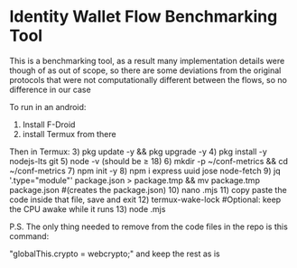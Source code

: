 # Identity Wallet Flow Benchmarking Tool


This is a benchmarking tool, as a result many implementation details were though of as out of scope, so there are some deviations from the original protocols that were not computationally different between the flows, so no difference in our case


To run in an android:

1) Install F-Droid
2) install Termux from there 

Then in Termux:
3) pkg update -y && pkg upgrade -y
4) pkg install -y nodejs-lts git
5) node -v    (should be ≥ 18)
6) mkdir -p ~/conf-metrics && cd ~/conf-metrics
7) npm init -y
8) npm i express uuid jose node-fetch
9) jq '.type="module"' package.json > package.tmp && mv package.tmp package.json #(creates the package.json)
10) nano <name of file>.mjs
11) copy paste the code inside that file, save and exit
12) termux-wake-lock  #Optional: keep the CPU awake while it runs
13) node <name of file>.mjs

P.S. The only thing needed to remove from the code files in the repo is this command:

"globalThis.crypto = webcrypto;" and keep the rest as is

